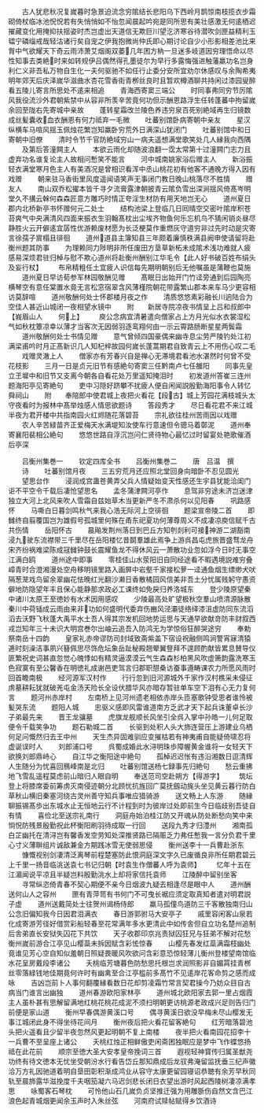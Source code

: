<!-- { "loadSidebar": true } -->
　　古人犹悲秋况复嵗暮时急景迫流念穷隂结长悲阳乌下西岭月鹊惊南枝揽衣步霜砌倚杖临冰池怳怳若有失悄悄如不怡忽闻晨起吟宛是同所思有美壮感激无何逺栖迟摧藏变化用掩抑扶揺姿时杰岂虚出天道信无欺巨川望汔济寒谷待潜吹剑匣益精利玉韫宁磷缁戒哉轻沽诸行矣自宠之伊我抱微尚仲氏即心期讨论自少小形影相差池比来胷中气欲耀天下奇云雨沛萧艾烟阁双萎几年困方枘一旦迷多岐道因穷理悟命以尽性知事去类絶时来如转规伊吕偶然得孔墨徒尔为早行多露悔强进触藩羸功名岂身利仁义非吾私万物自生化一夫何驱驰不如任行止委分安所宜劝尔休感叹与余陶希夷明年郊天后庆泽嵗华滋曲水杏花雪香街青栁丝良时且暂欢樽酒聊共持闲过漆园叟醉看五陵儿寄言所思处不逺来相追
　　青海西寄窦三端公
　　时同事弗同穷节厉隂风我役流沙外君朝紫禁中从容非所羡辛苦竟何功但示酬恩路浮生任转蓬蕃中拘留嵗余回至陇右先寄城中亲故
　　蓬转星霜改兰陵色养违穷泉百死别絶域再生归镜数成丝髪囊收血衣酬恩有何力祗弃一毛微
　　吐蕃别馆卧病寄朝中亲友
　　星汉纵横车马喧风揺玉佩烛花繁岂知羸卧穷荒外日满深山犹闭门
　　吐蕃别馆中和日寄朝中旧僚
　　清时令节千官防絶域穷山一病夫遥想满堂歌笑处几人縁我向西隅
　　及第后答潼闗主人
　　本欲云雨化却随波浪翻一霑太常第十过潼闗门志力且虚弃功名谁复论主人故相问慙笑不能言
　　河中城南姚家浴后赠主人
　　新浴振轻衣满堂寒月色主人有美酒况是曾相识看浑中丞山桃花初有他客不通晚方得入因有戏赠
　　朝来驻马香街里风度遥闻语笑声无事闭门教日晚山桃落尽不胜情
　　赠友人
　　南山双乔松擢本皆千寻夕流膏露津朝披青云隂负雪出深涧揺风倚髙岑明堂久不搆云榦何森森匠意方雕巧时情正夸淫生材防有用天地岂无心
　　道州夏日郡内北桥新亭书怀赠何元二处士
　　结构池梁上登临几日囘晴空交密叶隂岸积苍苔爽气中央满清风四面来振衣生羽翰髙枕出尘埃齐物鱼何乐忘机鸟不猜闲销炎昼尽静胜火云开僻逺宜孱性优游赖废材愿为长泛梗莫作重燃灰守道穷非过先时动是灾寄言徐孺子賔榻且徘徊
　　道州道县主簿知县三年颇着廉慎秩满县阙申使请留将赴衡州题其防事
　　为理赖同力陟明非所任废田方垦草新柘未成隂术浅功难就人疲感易深烦君驻归棹与慰不欺心道州将赴衡州酬别江华毛令【此人好书破百姓布绢头及妄行杖】
　　布帛精粗任土宜疲人识信每先期明朝别后无他嘱虽是蒲鞭也莫施
　　道州夏日早访荀参军林园敬酬见赠
　　髙眠日出始开门竹迳旁通到后园陶亮横琴空有意任棠置水竟无言松窓宿翠含风薄槿院朝花带露繁山郡本来车马少更容相访莫辞喧
　　道州敬酬何处士怀郡楼月夜之作
　　清质悠悠素彩融长川逈陆合为空佳人甚近山城闭一夜相望水镜中
　　附　　新居寺院凉夜书情呈上吕和叔郎中【峩眉山人
　　何上】
　　庾公念病宜清暑遣向僧家占上方月光似水衣裳湿松气如秋枕簟凉幸以薄才当客次无因弱羽逐鸾翔何由一示云霄路肠断星星两鬓霜
　　道州敬酬何处士书情见赠
　　意气曾倾四国豪偶来幽寺息尘劳严陵钓处江初满梁甫吟时月正髙新识几人知杞梓故园何嵗长蓬蒿期君自致青云上不用伤心叹二毛
　　戏赠灵澈上人
　　僧家亦有芳春兴自是禅心无滞境君看池水湛然时何曾不受花枝影
　　三月一日是贞元旧节有感絶句寄窦三任黔南卢七任雒阳
　　同事先皇立玊墀中和旧节又支离今朝各自看花处万里遥知掩泪时
　　初发道州答崔三连州题海阳亭见寄絶句
　　吏中习隠好跻攀不扰疲人便自闲闻説殷勤海阳事令人转忆舜祠山
　　附　　奉陪郎中使君城上夜把火看花【段古】城上芳园花满枝城头太守夜看时为报林中髙举烛感人情思欲题诗
　　答段秀才
　　尽日看花君不来江城半夜为君开楼中共指南园火红烬随花落碧苔
　　宗礼欲往桂州苦雨因以戏赠
　　农人辛苦緑苗齐正爱梅天水满堤知汝使车行意速但令骢马着鄣泥
　　道州奉寄襄阳裴相公絶句
　　悠悠世路自浮沉岂问仁贤待物心最忆过时留宴处艳歌催酒后亭深






　　吕衡州集巻一
　　钦定四库全书
　　吕衡州集巻二
　　唐　吕温　撰
　　诗
　　吐蕃别馆月夜
　　三五穷荒月还应照北堂回身向暗卧不忍见圆光
　　望思台作
　　浸润成宫蛊苍黄弄父兵人情疑始变天性感还生宇县犹能洽闺门讵不平空令千载后凄怆望思名
　　孟冬蒲津闗河亭作
　　息驾非穷途未济岂迷津独立大河上北风来吹人雪霜自兹始草木当更新严冬不肃杀何以见阳春
　　巩路感怀
　　马嘶白日暮剑鸣秋气来我心浩无际河上空徘徊
　　题梁宣帝陵二首
　　即雠终自翦覆国岂为雄假号孤城里何殊在甬东祀夏功何薄尊周义不成凄凉庾信赋千古共伤情
　　岳阳怀古
　　晨飚发荆州落日到巴丘方知刳剡利可接神游二湖豁南浸九驶东流襟带三千里尽在岳阳楼忆昔鬬羣雄此焉争上游呉昌屯虎旅晋盛骛龙舟宋齐纷祸难梁陈成冦雠钟鼓长震耀鱼龙不得休风云一萧散功业忽如浮今日时无事空江满白鸥
　　道州途中即事
　　零桂佳山水荥阳旧自同经途看不暇遇境説难穷叠嶂青时合澄湘漫处空舟移明镜里路入画屏中岩壑千家接松萝一迳通鱼烟生缥缈犬吠隔葱茏戏鸟留余翠幽花怯晚红光翻沙濑日香散橘园风信美非吾土分忧属贱躬守愚资僻地防隐望年丰且保心能静那求政必工课终如免戾归养洛城东
　　登少陵原望秦中诸川太原王至徳妙有水术因用感叹
　　少陵最高处旷望极秋空羣山喷清源脉散秦川中荷锸成云雨由来非功如何盛明代委弃伤豳风泾灞徒络绎漆沮虚防同东流滔滔去沃野飞秋蓬大禹平水土吾人得其宗发机回地势运思与天通早欲献竒防丰财叙西戎岂知年三十未识大明宫巻尔出岫云追吾入防鸿无为学惊俗狂醉哭途穷
　　奉勅祭南岳十四韵
　　皇家礼赤帝谬防司封域致斋紫盖下宿设祝融侧鸣涧警宵寐清猿逓时刻澡洁事夙兴簮佩思尽饰危坛象岳趾秘殿翘翚翼豋拜不遑顾酌献皆累息賛导仪匪繁祝史词甚直忽觉心魄悸如有精灵逼漠漠云气生森森杉柏黑风吹虚箫韵露洗寒玉色寂寞有至公馨香在明徳礼成谢邑吏驾言归郡职憇桑访蚕事遵畴课农力所愿风雨时回首瞻南极
　　经河源军汉村作
　　行行忽到旧河源城外千家作汉村樵采未侵征虏墓耕耘犹就破羌屯金汤天险长全设伏腊华风亦暗存暂驻单车空下泪有心无力复何言
　　题河州赤岸村
　　左南桥上见河州遗老相依赤岸头匝塞歌钟受恩者谁怜被髪哭东流
　　题阳人城
　　忠驱义感即风雷谁道南方乏武才天下起兵诛董卓长沙子弟最先来
　　晋王龙骧墓
　　虎旗龙舰顺长风坐引全呉入掌中孙皓一儿何足取便令千载笑争功
　　题石勒城二首
　　长驱到处积人头大斾连营压上游建业乌栖何足问慨然归去王中州
　　天生杰异固难驯应变摧枯若有神夷甫自能疑倚啸忍将虚诞误时人
　　刘郎浦口号
　　呉蜀成婚此水浔明珠歩障幄黄金谁将一女轻天下欲换刘郎鼎峙心
　　自江华之衡阳途中絶句
　　孤棹迟迟怅有违沿湘数日逗清辉人生随分为忧喜回鴈峰南是北归
　　吐蕃别馆送杨七録事先归絶句
　　愁云重拂地飞雪乱遥程莫虑前山暗归人眼自明
　　奉送范司空赴朔方【得游字】
　　筑坛登上将膝席委前筹虏灭南侵迹朝分北顾忧抗旌回广莫抚劔动旄头坐见黄云暮行防白草秋山横旧秦塞河绕古灵州善守知兵事唯应猎骑游
　　送文畅上人东游
　　随縁聊振锡髙歩出东城水止无恒地云行不计程到时为彼岸过处即前生今日临歧别吾徒自有情
　　喜俭北至送宗礼南行
　　洞庭舟始泊桂江防又开魂从防处断愁向笑中来惝怳防残景殷勤祝此杯衡阳刷羽待成取一行回
　　送段九秀才归澧州
　　湘南孤白芷幽托在清浔岂有馨香发空劳知处深推贤路已隔赈乏力弗任慙我一言分负君千里心寸义薄聨组片诚敌兼金方期践冰雪无使弱思侵
　　衡州送李十一兵曹赴浙东
　　慷慨视别剑凄清泛离琴前程楚塞防此恨洞庭深文字久已废循良非所任期君碧云上千里一扬音临洮送袁七书记归朝【时袁生作僧蕃人呼为袁师】
　　忆年十五在江湄闻说平凉且半疑岂料殷勤洮水上却将家信托袁师
　　江陵醉中留别坐客
　　寻常纵恣倚青春不契心期便不亲今日烟波九疑去相逢尽是眼中人
　　道州酬送何山人之容州
　　匣有青萍笥有书何门不可曳长裾应须定取真知者遣对明君説子虚
　　道州送戴简处士往贺州谒杨侍郎
　　羸马孤僮鸟道防三千客散独南归山公念旧偏知我今日因君泪满衣
　　春日游郭驸马大安亭子
　　戚里容闲客山泉若化成寄游芳径好借赏彩船轻春至花常满年多水更清此中如传舎但自立功名楚州追制后舎弟直长安狱失囚花下共饮
　　天子收郡印京兆责狱囚狂兄与狂弟不解对花愁衡州嵗前游合江亭见山樱蘂未拆因赋含彩恡惊春
　　山樱先春发红蘂满霜枝幽处竟谁见芳心空自知似羞朝日照疑畏暖风吹欲问含彩意恐惊轻薄儿衡州登楼望南馆临水花呈房戴段李诸公
　　夭桃临芳塘暮色防愁思托根岂求润照影非自媚罥挂青桞丝零落緑钱地佳期竟何许时有幽禽至合江亭槛前多髙竹不见逺岸花客命剪之感而成咏
　　吉凶岂前卜人事何翻覆縁看数日花却剪凌霜竹常言契君操今乃妨众目自古病当门谁言出幽独
　　道州春游欧阳家林亭
　　道州城北欧阳家去郭一里占烟霞主人虽朴甚有思解留满地红桃花桃花成泥不须扫明朝更访桃源老政成兴足则告归门前便是家山道
　　衡州早春偶游黄溪口号
　　偶寻黄溪日欲没早梅未尽山樱发无事江城闭此身不得坐待花间月
　　衡州夜后把火看花留客絶句
　　红芳暗落碧池头把火遥看且少留半夜忽然风更起明朝不复上南楼
　　夜半把火看南园花招李十一兵曹不至呈座上诸公
　　夭桃红烛正相鲜傲吏闲斋困独眠应是梦中飞作蝶悠扬祗在此花前
　　顺宗至徳大圣大安孝皇帝挽词三首
　　遐视轻神寳传归属圣猷尧功终有待文徳本无忧坐受朝汾水行看告岱丘那知鼎成后龙驭弗淹留监抚垂三纪声徽洽万方礼因驰道着明自垦田彰积渐成鸿业从容守太康更留园寝诏恭聴有余芳早秋同轨至晨斾露华滋挽度千夫咽笳凝六马迟剑悲长闭日衣望出游时风起西陵树凄凉满孝思
　　咏蜀客石琴枕
　　可怜他山石几嵗负贞坚推迁强为用雕斵伤自然文含巴江浪色起青城烟更闻余玉声时入朱丝弦
　　河南府试赎帖赋得乡饮酒诗
